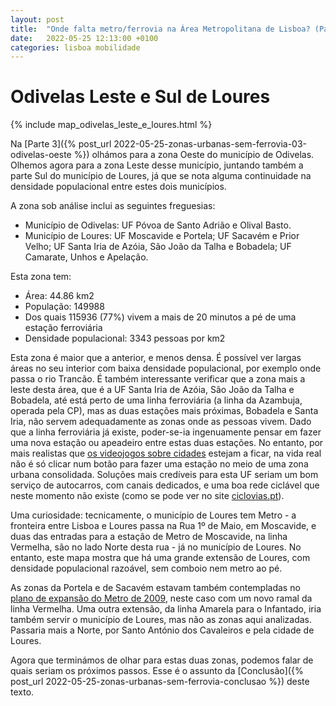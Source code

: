 ```yaml
---
layout: post
title:  "Onde falta metro/ferrovia na Área Metropolitana de Lisboa? (Parte 4 - Odivelas Leste e Sul de Loures)"
date:   2022-05-25 12:13:00 +0100
categories: lisboa mobilidade
---
```


# Odivelas Leste e Sul de Loures
{% include map_odivelas_leste_e_loures.html %}

Na [Parte 3]({% post_url 2022-05-25-zonas-urbanas-sem-ferrovia-03-odivelas-oeste %}) olhámos para a zona Oeste do município de Odivelas. Olhemos agora para a zona Leste desse município, juntando também a parte Sul do município de Loures, já que se nota alguma continuidade na densidade populacional entre estes dois municípios.

A zona sob análise inclui as seguintes freguesias:
- Município de Odivelas: UF Póvoa de Santo Adrião e Olival Basto.
- Município de Loures: UF Moscavide e Portela; UF Sacavém e Prior Velho; UF Santa Iria de Azóia, São João da Talha e Bobadela; UF Camarate, Unhos e Apelação.

Esta zona tem:
- Área: 44.86 km2
- População: 149988
- Dos quais 115936 (77%) vivem a mais de 20 minutos a pé de uma estação ferroviária
- Densidade populacional: 3343 pessoas por km2

Esta zona é maior que a anterior, e menos densa. É possível ver largas áreas no seu interior com baixa densidade populacional, por exemplo onde passa o rio Trancão. É também interessante verificar que a zona mais a leste desta área, que é a UF Santa Iria de Azóia, São João da Talha e Bobadela, até está perto de uma linha ferroviária (a linha da Azambuja, operada pela CP), mas as duas estações mais próximas, Bobadela e Santa Iria, não servem adequadamente as zonas onde as pessoas vivem. Dado que a linha ferroviária já existe, poder-se-ia ingenuamente pensar em fazer uma nova estação ou apeadeiro entre estas duas estações. No entanto, por mais realistas que [os videojogos sobre cidades](https://pt.wikipedia.org/wiki/Cities:_Skylines) estejam a ficar, na vida real não é só clicar num botão para fazer uma estação no meio de uma zona urbana consolidada. Soluções mais credíveis para esta UF seriam um bom serviço de autocarros, com canais dedicados, e uma boa rede ciclável que neste momento não existe (como se pode ver no site [ciclovias.pt][ciclovias.pt]).

Uma curiosidade: tecnicamente, o município de Loures tem Metro - a fronteira entre Lisboa e Loures passa na Rua 1º de Maio, em Moscavide, e duas das entradas para a estação de Metro de Moscavide, na linha Vermelha, são no lado Norte desta rua - já no município de Loures. No entanto, este mapa mostra que há uma grande extensão de Loures, com densidade populacional razoável, sem comboio nem metro ao pé.

As zonas da Portela e de Sacavém estavam também contempladas no [plano de expansão do Metro de 2009][metro2009], neste caso com um novo ramal da linha Vermelha. Uma outra extensão, da linha Amarela para o Infantado, iria também servir o município de Loures, mas não as zonas aqui analizadas. Passaria mais a Norte, por Santo António dos Cavaleiros e pela cidade de Loures.

Agora que terminámos de olhar para estas duas zonas, podemos falar de quais seriam os próximos passos. Esse é o assunto da [Conclusão]({% post_url 2022-05-25-zonas-urbanas-sem-ferrovia-conclusao %}) deste texto.

[gsdg]: https://globaldesigningcities.org/wp-content/uploads/guides/global-street-design-guide.pdf
[metro2009]: https://pt.wikipedia.org/wiki/Metropolitano_de_Lisboa#Projetos_Anteriormente_Apresentados
[osm]: [https://www.openstreetmap.org/]
[ors]: [https://openrouteservice.org/]
[ciclovias.pt]: [https://www.ciclovias.pt/?lat=38.82621&lng=-9.09173&z=14.421500000000002&m=r&l=16]